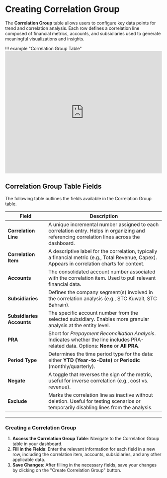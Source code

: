 # **Creating Correlation Group**

The **Correlation Group** table allows users to configure key data points for trend and correlation analysis. Each row defines a correlation line composed of financial metrics, accounts, and subsidiaries used to generate meaningful visualizations and insights.

!!! example "Correlation Group Table"
    <iframe frameborder="0" style="width:100%;height:393px;" src="https://viewer.diagrams.net/?tags=%7B%7D&lightbox=1&highlight=0000ff&edit=_blank&layers=1&nav=1&title=Installation%20Guide%20%5BTrend%20and%20Correlation%20Analysis%5D.drawio&transparent=1&dark=auto#Uhttps%3A%2F%2Fdrive.google.com%2Fuc%3Fid%3D1XAwCpOvDfJzAxYjEh6uuRbVFYETJhFhV%26export%3Ddownload" allowtransparency="true"></iframe>

## **Correlation Group Table Fields**

The following table outlines the fields available in the Correlation Group table.

| **Field**               | **Description**                                                                                                                                   |
|-------------------------|---------------------------------------------------------------------------------------------------------------------------------------------------|
| **Correlation Line**    | A unique incremental number assigned to each correlation entry. Helps in organizing and referencing correlation lines across the dashboard.       |
| **Correlation Item**    | A descriptive label for the correlation, typically a financial metric (e.g., Total Revenue, Capex). Appears in correlation charts for context.    |
| **Accounts**            | The consolidated account number associated with the correlation item. Used to pull relevant financial data.                                       |
| **Subsidiaries**        | Defines the company segment(s) involved in the correlation analysis (e.g., STC Kuwait, STC Bahrain).                                              |
| **Subsidiaries Accounts** | The specific account number from the selected subsidiary. Enables more granular analysis at the entity level.                                 |
| **PRA**                 | Short for *Prepayment Reconciliation Analysis*. Indicates whether the line includes PRA-related data. Options: **None** or **All PRA**.           |
| **Period Type**         | Determines the time period type for the data: either **YTD (Year-to-Date)** or **Periodic** (monthly/quarterly).                                 |
| **Negate**              | A toggle that reverses the sign of the metric, useful for inverse correlation (e.g., cost vs. revenue).                                           |
| **Exclude**             | Marks the correlation line as inactive without deletion. Useful for testing scenarios or temporarily disabling lines from the analysis.           |

---

### **Creating a Correlation Group**

1. **Access the Correlation Group Table**: Navigate to the Correlation Group table in your dashboard.
2. **Fill in the Fields**: Enter the relevant information for each field in a new row, including the correlation item, accounts, subsidiaries, and any other applicable data.
3. **Save Changes**: After filling in the necessary fields, save your changes by clicking on the "Create Correlation Group" button.

